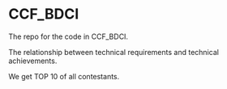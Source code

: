 # CCF_BDCI 

The repo for the code in CCF_BDCI.

The relationship between technical requirements and technical achievements.

We get TOP 10 of all contestants. 